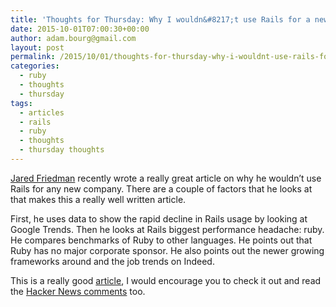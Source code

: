 ```yaml
---
title: 'Thoughts for Thursday: Why I wouldn&#8217;t use Rails for a new company'
date: 2015-10-01T07:00:30+00:00
author: adam.bourg@gmail.com
layout: post
permalink: /2015/10/01/thoughts-for-thursday-why-i-wouldnt-use-rails-for-a-new-company/
categories:
  - ruby
  - thoughts
  - thursday
tags:
  - articles
  - rails
  - ruby
  - thoughts
  - thursday thoughts
---
```

<a href="http://blog.jaredfriedman.com/2015/09/15/why-i-wouldnt-use-rails-for-a-new-company/" target="_blank">Jared Friedman</a> recently wrote a really great article on why he wouldn&#8217;t use Rails for any new company. There are a couple of factors that he looks at that makes this a really well written article.

First, he uses data to show the rapid decline in Rails usage by looking at Google Trends. Then he looks at Rails biggest performance headache: ruby. He compares benchmarks of Ruby to other languages. He points out that Ruby has no major corporate sponsor. He also points out the newer growing frameworks around and the job trends on Indeed.

This is a really good <a href="http://blog.jaredfriedman.com/2015/09/15/why-i-wouldnt-use-rails-for-a-new-company/" target="_blank">article</a>, I would encourage you to check it out and read the <a href="https://news.ycombinator.com/item?id=10236210" target="_blank">Hacker News comments</a> too.
